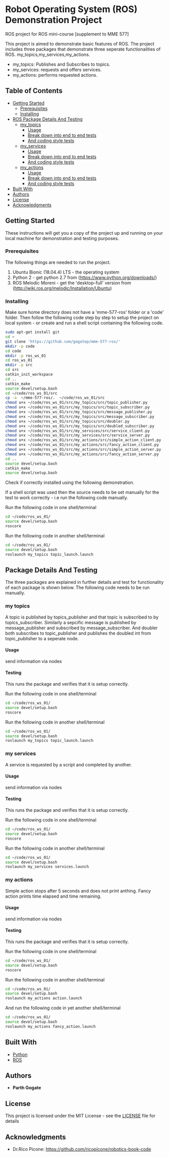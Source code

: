 # Robot Operating System (ROS) Demonstration Project

ROS project for ROS mini-course [supplement to MME 577]

This project is aimed to demonstrate basic features of ROS. The project includes three packages that demonstrate three seperate functionalities of ROS. my_topics,my_services,my_actions. 
* my_topics: Publishes and Subscribes to topics.
* my_services: requests and offers services.
* my_actions: performs requested actions.

## Table of Contents
<!--- - [Robot Operating System (ROS) Demonstration Package](#robot-operating-system--ros--demonstration-package)--->
  * [Getting Started](#getting-started)
    + [Prerequisites](#prerequisites)
    + [Installing](#installing)
  * [ROS Package Details And Testing](#package-details-and-testing)
    + [my_topics](#my-topics)
      - [Usage](#usage)
      - [Break down into end to end tests](#break-down-into-end-to-end-tests)
      - [And coding style tests](#and-coding-style-tests)
    + [my_services](#my-services)
      - [Usage](#usage-1)
      - [Break down into end to end tests](#break-down-into-end-to-end-tests-1)
      - [And coding style tests](#and-coding-style-tests-1)
    + [my_actions](#my-actions)
      - [Usage](#usage-2)
      - [Break down into end to end tests](#break-down-into-end-to-end-tests-2)
      - [And coding style tests](#and-coding-style-tests-2)
  * [Built With](#built-with)
  * [Authors](#authors)
  * [License](#license)
  * [Acknowledgments](#acknowledgments)

## Getting Started

These instructions will get you a copy of the project up and running on your local machine for demonstration and testing purposes. 

### Prerequisites

The following things are needed to run the project.

1. Ubuntu Bionic (18.04.4) LTS - the operating system
2. Python 2 - get python 2.7 from (https://www.python.org/downloads/)
3. ROS Melodic Moreni - get the 'desktop-full' version from (http://wiki.ros.org/melodic/Installation/Ubuntu) 


### Installing

Make sure home directory does not have a 'mme-577-ros' folder or a 'code' folder. Then follow the following code step by step to setup the project on local system - or create and run a shell script containing the following code.

```bash
sudo apt-get install git
cd ~ 
git clone 'https://github.com/gogatep/mme-577-ros/'
mkdir -p code 
cd code
mkdir -p ros_ws_01
cd ros_ws_01
mkdir -p src
cd src
catkin_init_workspace
cd .. 
catkin_make
source devel/setup.bash
cd ~/code/ros_ws_01/src
cp -a  ~/mme-577-ros/.  ~/code/ros_ws_01/src
chmod u+x ~/code/ros_ws_01/src/my_topics/src/topic_publisher.py
chmod u+x ~/code/ros_ws_01/src/my_topics/src/topic_subscriber.py
chmod u+x ~/code/ros_ws_01/src/my_topics/src/message_publisher.py
chmod u+x ~/code/ros_ws_01/src/my_topics/src/message_subscriber.py
chmod u+x ~/code/ros_ws_01/src/my_topics/src/doubler.py
chmod u+x ~/code/ros_ws_01/src/my_topics/src/doubled_subscriber.py
chmod u+x ~/code/ros_ws_01/src/my_services/src/service_client.py
chmod u+x ~/code/ros_ws_01/src/my_services/src/service_server.py
chmod u+x ~/code/ros_ws_01/src/my_actions/src/simple_action_client.py
chmod u+x ~/code/ros_ws_01/src/my_actions/src/fancy_action_client.py
chmod u+x ~/code/ros_ws_01/src/my_actions/src/simple_action_server.py
chmod u+x ~/code/ros_ws_01/src/my_actions/src/fancy_action_server.py
cd ..
source devel/setup.bash
catkin_make
source devel/setup.bash

```

Check if correctly installed using the following demonstration. 

If a shell script was used then the source needs to be set manually for the test to work correctly - i.e run the following code manually.

Run the following code in one shell/terminal
```bash
cd ~/code/ros_ws_01/
source devel/setup.bash
roscore

```
Run the following code in another shell/terminal
```bash
cd ~/code/ros_ws_01/
source devel/setup.bash
roslaunch my_topics topic_launch.launch

```

## Package Details And Testing

The three packages are explained in further details and test for functionality of each package is shown below. The following code needs to be run manually.

### my topics

A topic is published by topics_publisher and that topic is subscribed to by topics_subscriber. Similarly a sepcific message is published by message_publisher and subscribed by message_subscriber. And doubler both subscribes to topic_publisher and publishes the doubled int from topic_publisher to a seperate node. 


#### Usage

send information via nodes

#### Testing

This runs the package and verifies that it is setup correctly.

Run the following code in one shell/terminal
```bash
cd ~/code/ros_ws_01/
source devel/setup.bash
roscore

```
Run the following code in another shell/terminal
```bash
cd ~/code/ros_ws_01/
source devel/setup.bash
roslaunch my_topics topic_launch.launch

```

### my services

A service is requested by a script and completed by another.


#### Usage

send information via nodes

#### Testing

This runs the package and verifies that it is setup correctly.

Run the following code in one shell/terminal
```bash
cd ~/code/ros_ws_01/
source devel/setup.bash
roscore

```
Run the following code in another shell/terminal
```bash
cd ~/code/ros_ws_01/
source devel/setup.bash
roslaunch my_services services.launch

```
### my actions

Simple action stops after 5 seconds and does not print anthing. Fancy action prints time elapsed and time remaining.

#### Usage

send information via nodes

#### Testing

This runs the package and verifies that it is setup correctly.

Run the following code in one shell/terminal
```bash
cd ~/code/ros_ws_01/
source devel/setup.bash
roscore

```
Run the following code in another shell/terminal
```bash
cd ~/code/ros_ws_01/
source devel/setup.bash
roslaunch my_actions action.launch

```
And run the following code in yet another shell/terminal
```bash
cd ~/code/ros_ws_01/
source devel/setup.bash
roslaunch my_actions fancy_action.launch

```

## Built With

* [Python](http://www.python.org/) 
* [ROS](https://wiki.ros.org/) 


## Authors

* **Parth Gogate**

## License

This project is licensed under the MIT License - see the [LICENSE](LICENSE) file for details

## Acknowledgments

* Dr.Rico Picone: https://github.com/ricopicone/robotics-book-code


